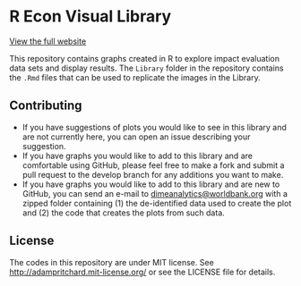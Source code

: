 #
# R Econ Visual Library

[View the full website](https://worldbank.github.io/r-econ-visual-library/)

This repository contains graphs created in R to explore impact evaluation data sets and display results. The `Library` folder in the repository contains the `.Rmd` files that can be used to replicate the images in the Library.

## Contributing
- If you have suggestions of plots you would like to see in this library and are not currently here, you can open an issue describing your suggestion.
- If you have graphs you would like to add to this library and are comfortable using GitHub, please feel free to make a fork and submit a pull request to the develop branch for any additions you want to make.
- If you have graphs you would like to add to this library and are new to GitHub, you can send an e-mail to dimeanalytics@worldbank.org with a zipped folder containing (1) the de-identified data used to create the plot and (2) the code that creates the plots from such data.

## License

The codes in this repository are under MIT license. See http://adampritchard.mit-license.org/ or see the LICENSE file for details.

